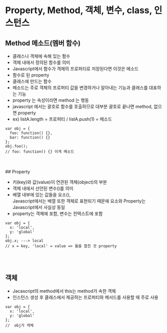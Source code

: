 # Property, Method, 객체, 변수, class, 인스턴스

## Method 메소드(멤버 함수)

- 클래스나 객체에 속해 있는 함수
- 객체 내에서 정의된 함수를 의미
- Javascript에서 함수가 객체의 프로퍼티로 저장된다면 이것은 메소드
- 함수로 된 property
- 클래스에 만드는 함수
- 메소드는 주로 객체의 프로퍼티 값을 변경하거나 알아내는 기능과 클래스를 대표하는 기능
- property 는 속성이라면 method 는 행동
- javascript 에서는 괄호로 함수를 호출하므로 대부분 괄호로 끝나면 method, 없으면 property
- ex) listA.length = 프로퍼티 / listA.push(1) = 메소드

```JS
var obj = {
  foo: function() {},
  bar: function() {}
};
obj.foo();
// foo: function() {} 이게 메소드
```

</br>
</br>
## Property

- 키(key)와 값(value)이 연관된 객체(object)의 부분
- 객체 내에서 선언된 변수()를 의미
- 배열 내부에 있는 값들을 요소(), </br>
  Javascript에서는 배열 또한 객체로 표현되기 때문에 요소와 Property는 Javascript에서 사실상 동일
- property는 객체에 포함, 변수는 컨텍스트에 포함

```JS
var obj = {
  x: 'local',
  y: 'global'
};
obj.x; ---> local
// x = key, 'local' = value => 둘을 합친 것 property
```

</br>
</br>

## 객체

- Jacascript의 method에서 this는 method가 속한 객체
- 인스턴스 생성 후 클래스에서 제공하는 프로퍼티와 메서드를 사용할 때 주로 사용

```JS
var obj = {
  x: 'local',
  y: 'global'
};
//  obj가 객체
```
